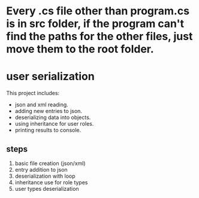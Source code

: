 # Every .cs file other than program.cs is in src folder, if the program can't find the paths for the other files, just move them to the root folder.


# user serialization

This project includes:
- json and xml reading.
- adding new entries to json.
- deserializing data into objects.
- using inheritance for user roles.
- printing results to console.

## steps
1. basic file creation (json/xml)
2. entry addition to json
3. deserialization with loop
4. inheritance use for role types
5. user types deserialization
